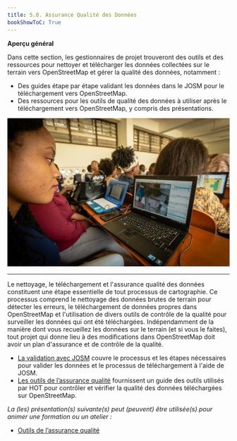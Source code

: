 ```yaml
---
title: 5.0. Assurance Qualité des Données
bookShowToC: True
---
```


**Aperçu général**

Dans cette section, les gestionnaires de projet trouveront des outils et des ressources pour nettoyer et télécharger les données collectées sur le terrain vers OpenStreetMap et gérer la qualité des données, notamment :

* Des guides étape par étape validant les données dans le JOSM pour le téléchargement vers OpenStreetMap.
* Des ressources pour les outils de qualité des données à utiliser après le téléchargement vers OpenStreetMap, y compris des présentations.

![](/images/5_quality_assurance/01_introduction_to_data_cleaning,_upload,_and_quality_assurance/050101_overview.jpg)

---

Le nettoyage, le téléchargement et l'assurance qualité des données constituent une étape essentielle de tout processus de cartographie. Ce processus comprend le nettoyage des données brutes de terrain pour détecter les erreurs, le téléchargement de données propres dans OpenStreetMap et l'utilisation de divers outils de contrôle de la qualité pour surveiller les données qui ont été téléchargées. Indépendamment de la manière dont vous recueillez les données sur le terrain (et si vous le faites), tout projet qui donne lieu à des modifications dans OpenStreetMap doit avoir un plan d'assurance et de contrôle de la qualité.


* [La validation avec JOSM](https://toolbox.hotosm.org/fr/pages/5_data_quality_assurance/5.2._validating_with_josm/) couvre le processus et les étapes nécessaires pour valider les données et le processus de téléchargement à l'aide de JOSM.
* [Les outils de l’assurance qualité](https://toolbox.hotosm.org/fr/pages/5_data_quality_assurance/5.1._quality_assurance_and_quality_control_tools/) fournissent un guide des outils utilisés par HOT pour contrôler et vérifier la qualité des données téléchargées sur OpenStreetMap.

_La (les) présentation(s) suivante(s) peut (peuvent) être utilisée(s) pour animer une formation ou un atelier :_

* [Outils de l’assurance qualité](https://docs.google.com/presentation/d/1mn0ahFOCiz9DhrWmYFt1nrC25c7WQjODvXG6pTRJ-Jo/edit?usp=sharing)